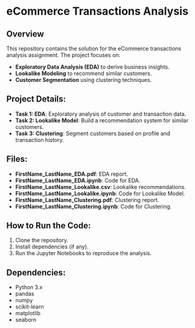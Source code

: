# eCommerce Transactions Analysis

## Overview
This repository contains the solution for the eCommerce transactions analysis assignment. The project focuses on:
- **Exploratory Data Analysis (EDA)** to derive business insights.
- **Lookalike Modeling** to recommend similar customers.
- **Customer Segmentation** using clustering techniques.

## Project Details:
- **Task 1: EDA**: Exploratory analysis of customer and transaction data.
- **Task 2: Lookalike Model**: Build a recommendation system for similar customers.
- **Task 3: Clustering**: Segment customers based on profile and transaction history.

## Files:
- **FirstName_LastName_EDA.pdf**: EDA report.
- **FirstName_LastName_EDA.ipynb**: Code for EDA.
- **FirstName_LastName_Lookalike.csv**: Lookalike recommendations.
- **FirstName_LastName_Lookalike.ipynb**: Code for Lookalike Model.
- **FirstName_LastName_Clustering.pdf**: Clustering report.
- **FirstName_LastName_Clustering.ipynb**: Code for Clustering.

## How to Run the Code:
1. Clone the repository.
2. Install dependencies (if any).
3. Run the Jupyter Notebooks to reproduce the analysis.

## Dependencies:
- Python 3.x
- pandas
- numpy
- scikit-learn
- matplotlib
- seaborn
